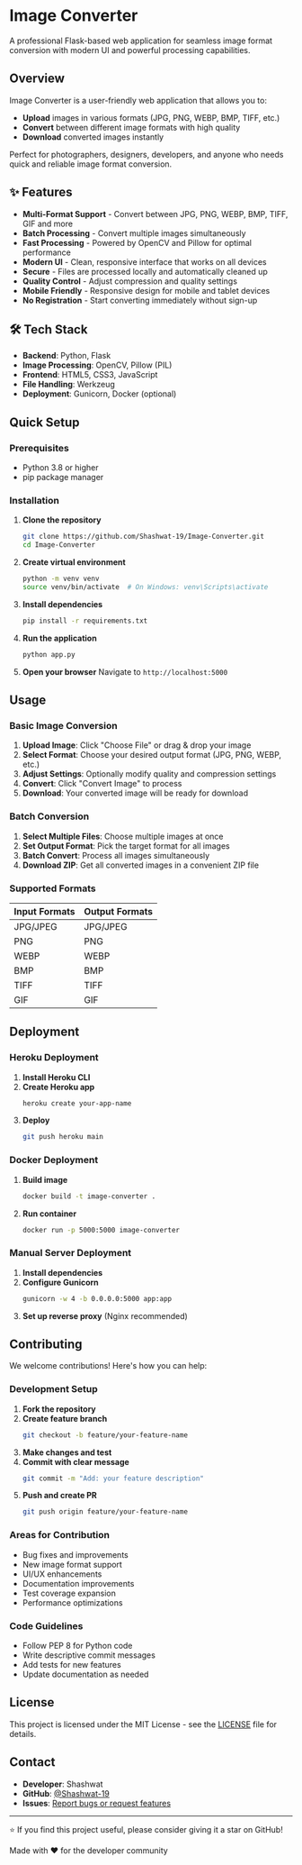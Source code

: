 #  Image Converter

A professional Flask-based web application for seamless image format conversion with modern UI and powerful processing capabilities.

##  Overview

Image Converter is a user-friendly web application that allows you to:
- **Upload** images in various formats (JPG, PNG, WEBP, BMP, TIFF, etc.)
- **Convert** between different image formats with high quality
- **Download** converted images instantly

Perfect for photographers, designers, developers, and anyone who needs quick and reliable image format conversion.

## ✨ Features

-  **Multi-Format Support** - Convert between JPG, PNG, WEBP, BMP, TIFF, GIF and more
-  **Batch Processing** - Convert multiple images simultaneously
-  **Fast Processing** - Powered by OpenCV and Pillow for optimal performance
-  **Modern UI** - Clean, responsive interface that works on all devices
-  **Secure** - Files are processed locally and automatically cleaned up
-  **Quality Control** - Adjust compression and quality settings
-  **Mobile Friendly** - Responsive design for mobile and tablet devices
-  **No Registration** - Start converting immediately without sign-up

## 🛠️ Tech Stack

- **Backend**: Python, Flask
- **Image Processing**: OpenCV, Pillow (PIL)
- **Frontend**: HTML5, CSS3, JavaScript
- **File Handling**: Werkzeug
- **Deployment**: Gunicorn, Docker (optional)

##  Quick Setup

### Prerequisites
- Python 3.8 or higher
- pip package manager

### Installation

1. **Clone the repository**
   ```bash
   git clone https://github.com/Shashwat-19/Image-Converter.git
   cd Image-Converter
   ```

2. **Create virtual environment**
   ```bash
   python -m venv venv
   source venv/bin/activate  # On Windows: venv\Scripts\activate
   ```

3. **Install dependencies**
   ```bash
   pip install -r requirements.txt
   ```

4. **Run the application**
   ```bash
   python app.py
   ```

5. **Open your browser**
   Navigate to `http://localhost:5000`

##  Usage

### Basic Image Conversion

1. **Upload Image**: Click "Choose File" or drag & drop your image
2. **Select Format**: Choose your desired output format (JPG, PNG, WEBP, etc.)
3. **Adjust Settings**: Optionally modify quality and compression settings
4. **Convert**: Click "Convert Image" to process
5. **Download**: Your converted image will be ready for download

### Batch Conversion

1. **Select Multiple Files**: Choose multiple images at once
2. **Set Output Format**: Pick the target format for all images
3. **Batch Convert**: Process all images simultaneously
4. **Download ZIP**: Get all converted images in a convenient ZIP file

### Supported Formats

| Input Formats | Output Formats |
|---------------|----------------|
| JPG/JPEG      | JPG/JPEG       |
| PNG           | PNG            |
| WEBP          | WEBP           |
| BMP           | BMP            |
| TIFF          | TIFF           |
| GIF           | GIF            |

##  Deployment

### Heroku Deployment

1. **Install Heroku CLI**
2. **Create Heroku app**
   ```bash
   heroku create your-app-name
   ```
3. **Deploy**
   ```bash
   git push heroku main
   ```

### Docker Deployment

1. **Build image**
   ```bash
   docker build -t image-converter .
   ```
2. **Run container**
   ```bash
   docker run -p 5000:5000 image-converter
   ```

### Manual Server Deployment

1. **Install dependencies**
2. **Configure Gunicorn**
   ```bash
   gunicorn -w 4 -b 0.0.0.0:5000 app:app
   ```
3. **Set up reverse proxy** (Nginx recommended)

##  Contributing

We welcome contributions! Here's how you can help:

### Development Setup

1. **Fork the repository**
2. **Create feature branch**
   ```bash
   git checkout -b feature/your-feature-name
   ```
3. **Make changes and test**
4. **Commit with clear message**
   ```bash
   git commit -m "Add: your feature description"
   ```
5. **Push and create PR**
   ```bash
   git push origin feature/your-feature-name
   ```

### Areas for Contribution

-  Bug fixes and improvements
-  New image format support
-  UI/UX enhancements
-  Documentation improvements
-  Test coverage expansion
-  Performance optimizations

### Code Guidelines

- Follow PEP 8 for Python code
- Write descriptive commit messages
- Add tests for new features
- Update documentation as needed

##  License

This project is licensed under the MIT License - see the [LICENSE](LICENSE) file for details.

##  Contact

- **Developer**: Shashwat
- **GitHub**: [@Shashwat-19](https://github.com/Shashwat-19)
- **Issues**: [Report bugs or request features](https://github.com/Shashwat-19/Image-Converter/issues)

---

⭐ If you find this project useful, please consider giving it a star on GitHub!

Made with ❤️ for the developer community
